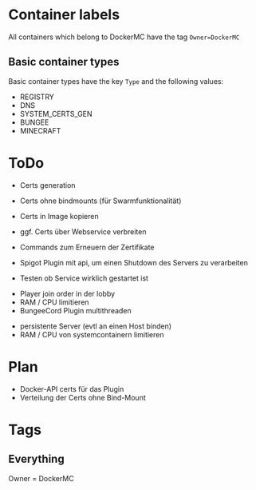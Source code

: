 # Container labels
All containers which belong to DockerMC have the tag `Owner=DockerMC`

## Basic container types
Basic container types have the key `Type` and the following values:
- REGISTRY
- DNS
- SYSTEM_CERTS_GEN
- BUNGEE
- MINECRAFT


# ToDo
- Certs generation
- Certs ohne bindmounts (für Swarmfunktionalität)
- Certs in Image kopieren
- ggf. Certs über Webservice verbreiten
- Commands zum Erneuern der Zertifikate
- Spigot Plugin mit api, um einen Shutdown des Servers zu verarbeiten

- Testen ob Service wirklich gestartet ist
+ Player join order in der lobby
+ RAM / CPU limitieren
+ BungeeCord Plugin multithreaden
- persistente Server (evtl an einen Host binden)
- RAM / CPU von systemcontainern limitieren

# Plan
- Docker-API certs für das Plugin
- Verteilung der Certs ohne Bind-Mount


# Tags
## Everything
Owner = DockerMC
## 
 


